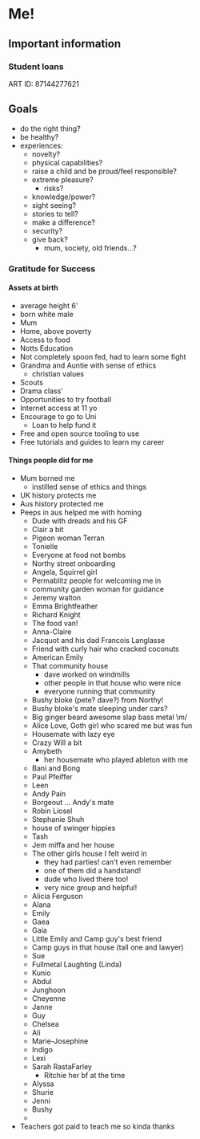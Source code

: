 # Me!

## Important information

### Student loans

ART ID: 87144277621

## Goals

- do the right thing?
- be healthy?
- experiences:
  - novelty?
  - physical capabilities?
  - raise a child and be proud/feel responsible?
  - extreme pleasure?
    - risks?
  - knowledge/power?
  - sight seeing?
  - stories to tell?
  - make a difference?
  - security?
  - give back?
    - mum, society, old friends...?

### Gratitude for Success

#### Assets at birth

- average height 6'
- born white male
- Mum
- Home, above poverty
- Access to food
- Notts Education
- Not completely spoon fed, had to learn some fight
- Grandma and Auntie with sense of ethics
  - christian values
- Scouts
- Drama class'
- Opportunities to try football
- Internet access at 11 yo
- Encourage to go to Uni
  - Loan to help fund it
- Free and open source tooling to use
- Free tutorials and guides to learn my career

#### Things people did for me

- Mum borned me
  - instilled sense of ethics and things
- UK history protects me
- Aus history protected me
- Peeps in aus helped me with homing
  - Dude with dreads and his GF
  - Clair a bit
  - Pigeon woman Terran
  - Tonielle
  - Everyone at food not bombs
  - Northy street onboarding
  - Angela, Squirrel girl
  - Permablitz people for welcoming me in
  - community garden woman for guidance
  - Jeremy walton
  - Emma Brightfeather
  - Richard Knight
  - The food van!
  - Anna-Claire
  - Jacquot and his dad Francois Langlasse
  - Friend with curly hair who cracked coconuts
  - American Emily
  - That community house
    - dave worked on windmills
    - other people in that house who were nice
    - everyone running that community
  - Bushy bloke (pete? dave?) from Northy!
  - Bushy bloke's mate sleeping under cars?
  - Big ginger beard awesome slap bass metal \m/
  - Alice Love, Goth girl who scared me but was fun
  - Housemate with lazy eye
  - Crazy Will a bit
  - Amybeth
    - her housemate who played ableton with me
  - Bani and Bong
  - Paul Pfeiffer
  - Leen
  - Andy Pain
  - Borgeout ... Andy's mate
  - Robin Liosel
  - Stephanie Shuh
  - house of swinger hippies
  - Tash
  - Jem miffa and her house
  - The other girls house I felt weird in
    - they had parties! can't even remember
    - one of them did a handstand!
    - dude who lived there too!
    - very nice group and helpful!
  - Alicia Ferguson
  - Alana
  - Emily
  - Gaea
  - Gaia
  - Little Emily and Camp guy's best friend
  - Camp guys in that house (tall one and lawyer)
  - Sue
  - Fullmetal Laughting (Linda)
  - Kunio
  - Abdul
  - Junghoon
  - Cheyenne
  - Janne
  - Guy
  - Chelsea
  - Ali
  - Marie-Josephine
  - Indigo
  - Lexi
  - Sarah RastaFarley
    - Ritchie her bf at the time
  - Alyssa
  - Shurie
  - Jenni
  - Bushy
  -
- Teachers got paid to teach me so kinda thanks
